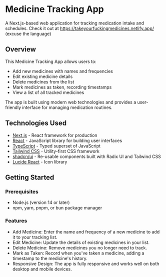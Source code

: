 # Medicine Tracking App

A Next.js-based web application for tracking medication intake and schedules. Check it out at https://takeyourfuckingmedicines.netlify.app/ (excuse the language)

## Overview

This Medicine Tracking App allows users to:
- Add new medicines with names and frequencies
- Edit existing medicine details
- Delete medicines from the list
- Mark medicines as taken, recording timestamps
- View a list of all tracked medicines

The app is built using modern web technologies and provides a user-friendly interface for managing medication routines.

## Technologies Used

- [Next.js](https://nextjs.org/) - React framework for production
- [React](https://reactjs.org/) - JavaScript library for building user interfaces
- [TypeScript](https://www.typescriptlang.org/) - Typed superset of JavaScript
- [Tailwind CSS](https://tailwindcss.com/) - Utility-first CSS framework
- [shadcn/ui](https://ui.shadcn.com/) - Re-usable components built with Radix UI and Tailwind CSS
- [Lucide React](https://lucide.dev/) - Icon library

## Getting Started

### Prerequisites

- Node.js (version 14 or later)
- npm, yarn, pnpm, or bun package manager

### Features

- Add Medicine: Enter the name and frequency of a new medicine to add it to your tracking list.
- Edit Medicine: Update the details of existing medicines in your list.
- Delete Medicine: Remove medicines you no longer need to track.
- Mark as Taken: Record when you've taken a medicine, adding a timestamp to the medicine's history.
- Responsive Design: The app is fully responsive and works well on both desktop and mobile devices.